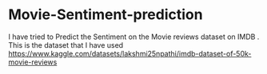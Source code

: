 # Movie-Sentiment-prediction
I have tried to Predict the Sentiment on the Movie reviews dataset on IMDB .
This is the dataset that  I have used  https://www.kaggle.com/datasets/lakshmi25npathi/imdb-dataset-of-50k-movie-reviews

